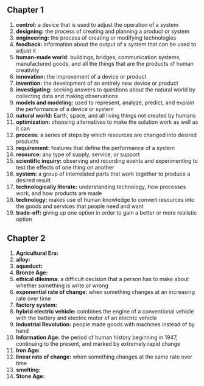 ## Chapter 1

1. **control:** a device that is used to adjust the operation of a system
1. **designing:** the process of creating and planning a product or system
1. **engineering:** the process of creating or modifying technologies
1. **feedback:** information about the output of a system that can be used to adjust it
1. **human-made world:** buildings, bridges, communication systems, manufactured goods, and all the things that are the products of human creativity
1. **innovation:** the improvement of a device or product
1. **invention:** the development of an entirely new device or product
1. **investigating:** seeking answers to questions about the natural world by collecting data and making observations
1. **models and modeling:** used to represent, analyze, predict, and explain the performance of a device or system
1. **natural world:** Earth, space, and all living things not created by humans
1. **optimization:** choosing alternatives to make the solution work as well as it can
1. **process:** a series of steps by which resources are changed into desired products
1. **requirement:** features that define the performance of a system
1. **resource:** any type of supply, service, or support
1. **scientific inquiry:** observing and recording events and experimenting to test the effects of one thing on another
1. **system:** a group of interrelated parts that work together to produce a desired result
1. **technologically literate:** understanding technology, how processes work, and how products are made
1. **technology:** makes use of human knowledge to convert resources into the goods and services that people need and want
1. **trade-off:** giving up one option in order to gain a better or more realistic option

## Chapter 2

1. **Agricultural Era:** 
1. **alloy:** 
1. **aqueduct:** 
1. **Bronze Age:** 
1. **ethical dilemma:** a difficult decision that a person has to make about whether something is write or wrong
1. **exponential rate of change:** when something changes at an increasing rate over time
1. **factory system:** 
1. **hybrid electric vehicle:** combines the engine of a conventional vehicle with the battery and electric motor of an electric vehicle
1. **Industrial Revolution:** people made goods with machines instead of by hand
1. **Information Age:** the period of human history beginning in 1947, continuing to the present, and marked by extremely rapid change
1. **Iron Age:** 
1. **linear rate of change:** when something changes at the same rate over time
1. **smelting:** 
1. **Stone Age:** 
